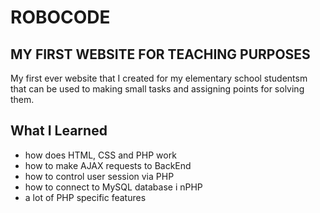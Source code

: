 # ROBOCODE

## MY FIRST WEBSITE FOR TEACHING PURPOSES

My first ever website that I created for my elementary school studentsm that can be used to making small tasks and assigning points for solving them.
## What I Learned
* how does HTML, CSS and PHP work
* how to make AJAX requests to BackEnd
* how to control user session via PHP
* how to connect to MySQL database i nPHP
* a lot of PHP specific features
